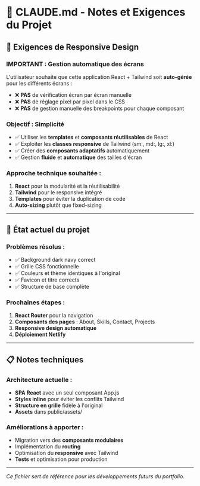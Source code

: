 # 📝 CLAUDE.md - Notes et Exigences du Projet

## 🎯 Exigences de Responsive Design

### **IMPORTANT : Gestion automatique des écrans**

L'utilisateur souhaite que cette application React + Tailwind soit **auto-gérée** pour les différents écrans :

- ❌ **PAS** de vérification écran par écran manuelle
- ❌ **PAS** de réglage pixel par pixel dans le CSS
- ❌ **PAS** de gestion manuelle des breakpoints pour chaque composant

### **Objectif : Simplicité**

- ✅ Utiliser les **templates** et **composants réutilisables** de React
- ✅ Exploiter les **classes responsive** de Tailwind (sm:, md:, lg:, xl:)
- ✅ Créer des **composants adaptatifs** automatiquement
- ✅ Gestion **fluide** et **automatique** des tailles d'écran

### **Approche technique souhaitée :**

1. **React** pour la modularité et la réutilisabilité
2. **Tailwind** pour le responsive intégré
3. **Templates** pour éviter la duplication de code
4. **Auto-sizing** plutôt que fixed-sizing

---

## 🚧 État actuel du projet

### **Problèmes résolus :**
- ✅ Background dark navy correct
- ✅ Grille CSS fonctionnelle
- ✅ Couleurs et thème identiques à l'original
- ✅ Favicon et titre corrects
- ✅ Structure de base complète

### **Prochaines étapes :**
1. **React Router** pour la navigation
2. **Composants des pages** : About, Skills, Contact, Projects
3. **Responsive design automatique**
4. **Déploiement Netlify**

---

## 📋 Notes techniques

### **Architecture actuelle :**
- **SPA React** avec un seul composant App.js
- **Styles inline** pour éviter les conflits Tailwind
- **Structure en grille** fidèle à l'original
- **Assets** dans public/assets/

### **Améliorations à apporter :**
- Migration vers des **composants modulaires**
- Implémentation du **routing**
- Optimisation du **responsive** avec Tailwind
- **Tests** et optimisation pour production

---

*Ce fichier sert de référence pour les développements futurs du portfolio.*